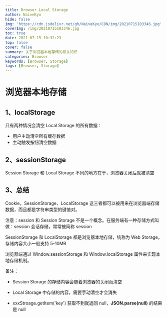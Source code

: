 ```yaml
---
title: Browser Local Storage
author: NaiveKyo
hide: false
img: 'https://cdn.jsdelivr.net/gh/NaiveKyo/CDN/img/20210715103346.jpg'
coverImg: /img/20210715103346.jpg
toc: true
date: 2021-07-15 10:32:23
top: false
cover: false
summary: 关于浏览器本地存储的相关知识
categories: Browser
keywords: [Browser, Storage]
tags: [Browser, Storage]
---
```




# 浏览器本地存储



## 1、localStorage

只有两种情况会清空 Local Storage 的所有数据：

- 用户主动清空所有缓存数据
- 主动触发按钮清空数据



## 2、sessionStorage

Session Storage 和  Local Storage 不同的地方在于，浏览器关闭后就被清空



## 3、总结

Cookie，SessionStorage、LocalStorage 这三者都可以被用来在浏览器端存储数据，而且都是字符串类型的键值对。



注意：session  和 Session Storage 不是一个概念。在服务端有一种存储方式叫做：session 会话存储，常常被简称 session

SessionStorage 和 LocalStorage 都是浏览器本地存储，统称为 Web Storage，存储内容大小一般支持 5-10MB

浏览器端通过 Window.sessionStorage 和 Window.localStorage 属性来实现本地存储机制。



备注：

- Session Storage 的存储内容会随着浏览器的关闭而清空

- Local Storage 中存储的内容，需要手动清空才会消失
- xxxStroage.getItem('key') 获取不到就返回 null，**JSON.parse(null)** 的结果是 null
